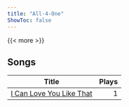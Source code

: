 ```yaml
---
title: "All-4-One"
ShowToc: false
---
```


{{< more >}}

## Songs
Title | Plays 
----- | -----: 
[I Can Love You Like That](/songs/i-can-love-you-like-that) | 1

